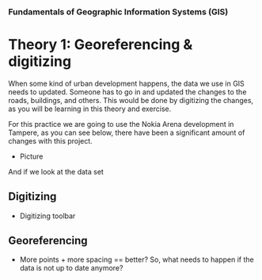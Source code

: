 ### Fundamentals of Geographic Information Systems (GIS)

# Theory 1: Georeferencing & digitizing

When some kind of urban development happens, the data we use in GIS needs to updated. Someone has to go in and updated the changes to the roads, buildings, and others. This would be done by digitizing the changes, as you will be learning in this theory and exercise. 

For this practice we are going to use the Nokia Arena development in Tampere, as you can see below, there have been a significant amount of changes with this project.

- Picture

And if we look at the data set


## Digitizing
- Digitizing toolbar

## Georeferencing
- More points + more spacing == better?
So, what needs to happen if the data is not up to date anymore? 
<!--stackedit_data:
eyJkaXNjdXNzaW9ucyI6eyJZT2R0VUthcGVodDFMQ2c0Ijp7In
N0YXJ0Ijo1MzgsImVuZCI6NTQ1LCJ0ZXh0IjoiUGljdHVyZSJ9
fSwiY29tbWVudHMiOnsiSEU1N0lRaGt5VVJ5b29VUCI6eyJkaX
NjdXNzaW9uSWQiOiJZT2R0VUthcGVodDFMQ2c0Iiwic3ViIjoi
Z2g6NDAzMDQ3ODgiLCJ0ZXh0IjoiQWRkIHBpY3R1cmUiLCJjcm
VhdGVkIjoxNjg2MjkwODMwOTMxfX0sImhpc3RvcnkiOlstNTE1
OTkzNzIwXX0=
-->